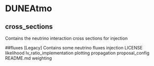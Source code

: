 # DUNEAtmo
## cross_sections
Contains the neutrino interaction cross sections for injection

##fluxes
[Legacy] Contains some neutrino fluxes
injection
LICENSE
likelihood
lv_ratio_implementation
plotting
propagation
proposal_config
README.md
weighting
